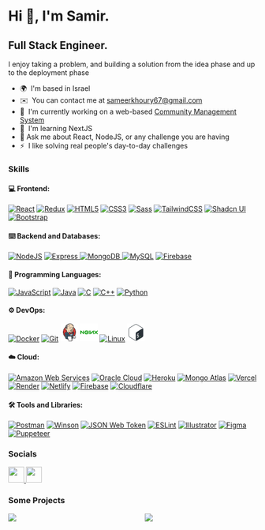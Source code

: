 Hi 👋, I'm Samir.
=======================
Full Stack Engineer.
--------------------

I enjoy taking a problem, and building a solution from the idea phase and up to the deployment phase

<!-- Ideas:
- 🔭 I’m currently working on ...
- 🌱 I’m currently learning ...
- 👯 I’m looking to collaborate on ...
- 🤔 I’m looking for help with ...
- 💬 Ask me about ...
- 📫 How to reach me: ...
- ⚡ Fun fact: ...
-->
* 🌍  I'm based in Israel <!-- PLACE ON NEXT LINE --> <!-- * 🖥️  See my portfolio and In-depth Case studies at [Protfolio](https://prtofilio-domain-goes-here.com) -->
* ✉️  You can contact me at [sameerkhoury67@gmail.com](mailto:sameerkhoury67@gmail.com)
* 🚀  I'm currently working on a web-based [Community Management System](https://dev.https://dev.weunity.net/) <!-- * 🚀  I'm currently working on [A Community Management System for one of the Oct. 7th victims community](https://github.com/rep-link) -->
* 🧠  I'm learning NextJS
* 💬 Ask me about React, NodeJS, or any challenge you are having
* ⚡  I like solving real people's day-to-day challenges



### Skills
#### 💻 Frontend:
<!-- React | Redux | HTML5 |  CSS | Sass | Tailwinds | Shadcn | Bootstrap5 -->
<p align="left">
  <a href="https://reactjs.org/" target="_blank" rel="noreferrer"><img src="https://raw.githubusercontent.com/danielcranney/readme-generator/main/public/icons/skills/react-colored.svg" width="36" height="36" alt="React" /></a>
  <a href="https://redux.js.org/" target="_blank" rel="noreferrer"><img src="https://raw.githubusercontent.com/danielcranney/readme-generator/main/public/icons/skills/redux-colored.svg" width="36" height="36" alt="Redux" /></a>
  <a href="https://developer.mozilla.org/en-US/docs/Glossary/HTML5" target="_blank" rel="noreferrer"><img src="https://raw.githubusercontent.com/danielcranney/readme-generator/main/public/icons/skills/html5-colored.svg" width="36" height="36" alt="HTML5" /></a>
  <a href="https://www.w3.org/TR/CSS/#css" target="_blank" rel="noreferrer"><img src="https://raw.githubusercontent.com/danielcranney/readme-generator/main/public/icons/skills/css3-colored.svg" width="36" height="36" alt="CSS3" /></a>
  <a href="https://sass-lang.com/" target="_blank" rel="noreferrer"><img src="https://raw.githubusercontent.com/danielcranney/readme-generator/main/public/icons/skills/sass-colored.svg" width="36" height="36" alt="Sass" /></a>
  <a href="https://tailwindcss.com/" target="_blank" rel="noreferrer"><img src="https://raw.githubusercontent.com/danielcranney/readme-generator/main/public/icons/skills/tailwindcss-colored.svg" width="36" height="36" alt="TailwindCSS" /></a>
    <a href="https://ui.shadcn.com/" target="_blank" rel="noreferrer"><img src="https://avatars.githubusercontent.com/u/139895814?s=48&v=4" width="36" height="36" alt="Shadcn UI" /></a>
  <a href="https://getbootstrap.com/" target="_blank" rel="noreferrer"><img src="https://raw.githubusercontent.com/danielcranney/readme-generator/main/public/icons/skills/bootstrap-colored.svg" width="36" height="36" alt="Bootstrap" /></a>
</p>

#### ⌨️ Backend and Databases:
<!-- Node JS | Express JS | MongoDB | SQL | Firebase -->
<p align="left">
  <a href="https://nodejs.org/en/" target="_blank" rel="noreferrer"><img src="https://raw.githubusercontent.com/danielcranney/readme-generator/main/public/icons/skills/nodejs-colored.svg" width="36" height="36" alt="NodeJS" /></a>
  <a href="https://expressjs.com/" target="_blank" rel="noreferrer"><img src="https://raw.githubusercontent.com/danielcranney/readme-generator/main/public/icons/skills/express-colored.svg" width="36" height="36" alt="Express" /</a>
  <a href="https://www.mongodb.com/" target="_blank" rel="noreferrer"><img src="https://raw.githubusercontent.com/danielcranney/readme-generator/main/public/icons/skills/mongodb-colored.svg" width="36" height="36" alt="MongoDB" /</a>
  <a href="https://www.mysql.com/" target="_blank" rel="noreferrer"><img src="https://raw.githubusercontent.com/danielcranney/readme-generator/main/public/icons/skills/mysql-colored.svg" width="36" height="36" alt="MySQL" /></a>
  <a href="https://firebase.google.com/" target="_blank" rel="noreferrer"><img src="https://raw.githubusercontent.com/danielcranney/readme-generator/main/public/icons/skills/firebase-colored.svg" width="36" height="36" alt="Firebase" /></a>
</p>

#### 🧰 Programming Languages:
<!-- JavaScript | Java | C | C++ | Python -->
<p align="left">
  <a href="https://developer.mozilla.org/en-US/docs/Web/JavaScript" target="_blank" rel="noreferrer"><img src="https://raw.githubusercontent.com/danielcranney/readme-generator/main/public/icons/skills/javascript-colored.svg" width="36" height="36" alt="JavaScript" /></a>
  <a href="https://www.oracle.com/java/" target="_blank" rel="noreferrer"><img src="https://raw.githubusercontent.com/danielcranney/readme-generator/main/public/icons/skills/java-colored.svg" width="36" height="36" alt="Java" /></a>
  <a href="https://docs.microsoft.com/en-us/cpp/?view=msvc-170" target="_blank" rel="noreferrer"><img src="https://raw.githubusercontent.com/danielcranney/readme-generator/main/public/icons/skills/c-colored.svg" width="36" height="36" alt="C" /></a>
  <a href="https://docs.microsoft.com/en-us/cpp/?view=msvc-170" target="_blank" rel="noreferrer"><img src="https://raw.githubusercontent.com/danielcranney/readme-generator/main/public/icons/skills/cplusplus-colored.svg" width="36" height="36" alt="C++" /></a>
  <a href="https://www.python.org/" target="_blank" rel="noreferrer"><img src="https://raw.githubusercontent.com/danielcranney/readme-generator/main/public/icons/skills/python-colored.svg" width="36" height="36" alt="Python" /></a>
</p>

#### ⚙️ DevOps:
<!-- Docker | Git | Jenkins | NginX | Linux | Bash -->
<p align="left">
  <a href="https://www.docker.com/" target="_blank" rel="noreferrer"><img src="https://raw.githubusercontent.com/danielcranney/readme-generator/main/public/icons/skills/docker-colored.svg" width="36" height="36" alt="Docker" /></a>
  <a href="https://git-scm.com/" target="_blank" rel="noreferrer"><img src="https://raw.githubusercontent.com/danielcranney/readme-generator/main/public/icons/skills/git-colored.svg" width="36" height="36" alt="Git" /></a>
  <a href="https://www.jenkins.io" target="_blank" rel="noreferrer"><img src="https://github.com/devicons/devicon/blob/master/icons/jenkins/jenkins-original.svg" width="36" height="36" alt="Jenkins" /></a>
  <a href="https://www.nginx.com" target="_blank" rel="noreferrer"><img src="https://github.com/devicons/devicon/blob/master/icons/nginx/nginx-original.svg" width="36" height="36" alt="NginX" /></a>
  <a href="https://www.linux.org" target="_blank" rel="noreferrer"><img src="https://raw.githubusercontent.com/danielcranney/readme-generator/main/public/icons/skills/linux-colored.svg" width="36" height="36" alt="Linux" /></a>
  <a href="https://www.gnu.org/software/bash/" target="_blank" rel="noreferrer"><img src="https://github.com/devicons/devicon/blob/master/icons/bash/bash-original.svg" width="36" height="36" alt="Bash" /></a>
</p>

#### ☁️ Cloud:
<!-- AWS | Oracle Cloud | Heroku | Mongo Atlas | Vercel | Render | netlify | Firebase | Cloudflare -->
<p align="left">
  <a href="https://aws.amazon.com" target="_blank" rel="noreferrer"><img src="https://user-images.githubusercontent.com/25181517/183896132-54262f2e-6d98-41e3-8888-e40ab5a17326.png" width="36" height="36" alt="Amazon Web Services" /></a>
  <a href="https://www.oracle.com/il-en/cloud/" target="_blank" rel="noreferrer"><img src="https://avatars.githubusercontent.com/u/4430336?s=200&v=4" width="36" height="36" alt="Oracle Cloud" /></a>
  <a href="https://www.heroku.com/" target="_blank" rel="noreferrer"><img src="https://raw.githubusercontent.com/danielcranney/readme-generator/main/public/icons/skills/heroku-colored.svg" width="36" height="36" alt="Heroku" /></a>
  <a href="https://www.mongodb.com/atlas/database" target="_blank" rel="noreferrer"><img src="https://www.svgrepo.com/show/331488/mongodb.svg" width="36" height="36" alt="Mongo Atlas" /></a>
  <a href="http://vercel.com" target="_blank" rel="noreferrer"><img src="https://www.svgrepo.com/show/361653/vercel-logo.svg" width="36" height="36" alt="Vercel" /></a>
  <a href="https://render.com/" target="_blank" rel="noreferrer"><img src="https://raw.githubusercontent.com/danielcranney/readme-generator/main/public/icons/skills/render-colored.svg" width="36" height="36" alt="Render" /></a>
  <a href="https://www.netlify.com" target="_blank" rel="noreferrer"><img src="https://www.svgrepo.com/show/373874/netlify.svg" width="36" height="36" alt="Netlify" /></a>
  <a href="https://firebase.google.com/" target="_blank" rel="noreferrer"><img src="https://raw.githubusercontent.com/danielcranney/readme-generator/main/public/icons/skills/firebase-colored.svg" width="36" height="36" alt="Firebase" /></a>
  <a href="https://www.cloudflare.com/en-gb/" target="_blank" rel="noreferrer"><img src="https://www.svgrepo.com/show/353564/cloudflare.svg" width="36" height="36" alt="Cloudflare" /></a>
</p>


#### 🛠️ Tools and Libraries:
<!-- Postman | Winson | JWT | ESLint | Adobe Illustrator | Figma | Puppeteer -->
<p align="left">
  <a href="https://postman.com" target="_blank" rel="noreferrer"><img src="https://user-images.githubusercontent.com/25181517/192109061-e138ca71-337c-4019-8d42-4792fdaa7128.png" width="36" height="36" alt="Postman" /></a>
  <a href="https://github.com/winstonjs/winston" target="_blank" rel="noreferrer"><img src="https://avatars.githubusercontent.com/u/9682013?s=200&v=4" width="36" height="36" alt="Winson" /></a>
  <a href="https://jwt.io/" target="_blank" rel="noreferrer"><img src="https://jwt.io/img/pic_logo.svg" width="36" height="36" alt="JSON Web Token" /></a>
  <a href="https://eslint.org/" target="_blank" rel="noreferrer"><img src="https://www.svgrepo.com/show/353709/eslint.svg" width="36" height="36" alt="ESLint" /></a>
  <a href="https://www.adobe.com/uk/products/illustrator.html" target="_blank" rel="noreferrer"><img src="https://raw.githubusercontent.com/danielcranney/readme-generator/main/public/icons/skills/illustrator-colored.svg" width="36" height="36" alt="Illustrator" /></a>
  <a href="https://www.figma.com/" target="_blank" rel="noreferrer"><img src="https://raw.githubusercontent.com/danielcranney/readme-generator/main/public/icons/skills/figma-colored.svg" width="36" height="36" alt="Figma" /></a>
  <a href="https://pptr.dev/" target="_blank" rel="noreferrer"><img src="https://github.com/marwin1991/profile-technology-icons/assets/136815194/ab742751-b55b-43d7-8f49-9a67e293f67c" width="36" height="36" alt="Puppeteer" /></a>
</p>

### Socials
<p align="left">
  <!-- GitHub -->
  <a href="https://www.github.com/thesamirkhoury" target="_blank" rel="noreferrer"> <picture> <source media="(prefers-color-scheme: dark)" srcset="https://raw.githubusercontent.com/danielcranney/readme-generator/main/public/icons/socials/github-dark.svg" /> <source media="(prefers-color-scheme: light)" srcset="https://raw.githubusercontent.com/danielcranney/readme-generator/main/public/icons/socials/github.svg" /> <img src="https://raw.githubusercontent.com/danielcranney/readme-generator/main/public/icons/socials/github.svg" width="32" height="32" /> </picture> </a>
  <!-- LinkedIn -->
  <a href="https://www.linkedin.com/in/thesamirkhoury" target="_blank" rel="noreferrer"> <picture> <source media="(prefers-color-scheme: dark)" srcset="https://raw.githubusercontent.com/danielcranney/readme-generator/main/public/icons/socials/linkedin-dark.svg" /> <source media="(prefers-color-scheme: light)" srcset="https://raw.githubusercontent.com/danielcranney/readme-generator/main/public/icons/socials/linkedin.svg" /> <img src="https://raw.githubusercontent.com/danielcranney/readme-generator/main/public/icons/socials/linkedin.svg" width="32" height="32" /> </picture> </a>
</p>


### Some Projects
<div width="100%" align="center">
  <!-- Nahel HOA Management -->
  <a href="https://github.com/thesamirkhoury/HOA-Managment" align="left"><img align="left" width="45%" src="https://github-readme-stats.vercel.app/api/pin/?username=thesamirkhoury&repo=HOA-Managment&title_color=0891b2&text_color=ffffff&icon_color=0891b2&bg_color=1c1917&hide_border=true&locale=en" /></a>
  <!-- Side By Side -->
  <a href="https://github.com/thesamirkhoury/SideBySide" align="right"><img align="right" width="45%" src="https://github-readme-stats.vercel.app/api/pin/?username=thesamirkhoury&repo=SideBySide&title_color=0891b2&text_color=ffffff&icon_color=0891b2&bg_color=1c1917&hide_border=true&locale=en" /></a>
</div>
